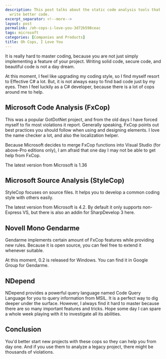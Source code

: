 ```yaml
---
description: This post talks about the static code analysis tools that help me to
  write better code.
excerpt_separator: <!--more-->
layout: post
permalink: /oh-cops-i-love-you-3d72b598ceac
tags: microsoft
categories: [Companies and Products]
title: Oh Cops, I Love You
---
```

It is really hard to master coding, because you are not just simply implementing a feature of your project. Writing solid code, secure code, and beautiful code is not a day dream.

At this moment, I feel like upgrading my coding style, so I find myself resort to Effective C# a lot. But, it is not always easy to find bad code just by my eyes. Then I feel luckily as a C# developer, because there is a lot of cops around me to help.
<!--more-->

## Microsoft Code Analysis (FxCop)

This was a popular GotDotNet project, and from the old days I have forced myself to fix most violations it report. Generally speaking, FxCop points out best practices you should follow when using and designing elements. I love the name checker a lot, and also the localization helper.

Because Microsoft decides to merge FxCop functions into Visual Studio (for above-Pro editions only), I am afraid that one day I may not be able to get help from FxCop.

The latest version from Microsoft is 1.36

## Microsoft Source Analysis (StyleCop)

StyleCop focuses on source files. It helps you to develop a common coding style with others easily.

The latest version from Microsoft is 4.2. By default it only supports non-Express VS, but there is also an addin for SharpDevelop 3 here.

## Novell Mono Gendarme

Gendarme implements certain amount of FxCop features while providing new rules. Because it is open source, you can feel free to extend it whenever suitable.

At this moment, 0.2 is released for Windows. You can find it in Google Group for Gendarme.

## NDepend

NDepend provides a powerful query language named Code Query Language for you to query information from MSIL. It is a perfect way to dig deeper under the surface. However, I always find it hard to master because there are so many important features and tricks. Hope some day I can spare a whole week playing with it to investigate all its abilities.

## Conclusion

You'd better start new projects with these cops so they can help you from day one. And if you use them to analyze a legacy project, there might be thousands of violations.
